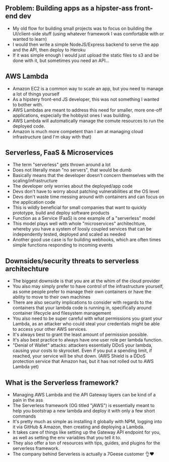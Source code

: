 

## Problem: Building apps as a hipster-ass front-end dev

- My old flow for building small projects was to focus on building the UI/client-side stuff (using whatever framework I was comfortable with or wanted to learn)
- I would then write a simple NodeJS/Express backend to serve the app and the API, then deploy to Heroku
- If it was simple enough I would just upload the static files to s3 and be done with it, but sometimes you need an API...


## AWS Lambda

- Amazon EC2 is a common way to scale an app, but you need to manage a lot of things yourself
- As a hipstery front-end JS developer, this was not something I wanted to bother with.
- AWS Lambdas are meant to address this need for smaller, more one-off applications, especially the hobbyist ones I was building.
- AWS Lambda will automatically manage the comute resources to run the deployed code.
- Amazon is much more competent than I am at managing cloud infrastructure (and I'm okay with that)


## Serverless, FaaS & Microservices

- The term "serverless" gets thrown around a lot
- Does not literally mean "no servers", that would be dumb
- Basically means that the developer doesn't concern themselves with the scaling/infrastructure
- The developer only worries about the deployed/app code
- Devs don't have to worry about patching vulnerabilities at the OS level
- Devs don't waste time messing around with containers and can focus on the application code
- This is wildly beneficial for small companies that want to quickly prototype, build and deploy software products
- Function as a Service (FaaS) is one example of a "serverless" model
- This model plays well with whole "microservices" architechture, whereby you have a system of loosly coupled services that can be independently tested, deployed and scaled as needed
- Another good use case is for building webhooks, which are often times simple functions responding to incoming events


## Downsides/security threats to serverless architechture

- The biggest downside is that you are at the whim of the cloud provider
- You also may simply prefer to have control of the infrastructure yourself, as some people prefer to manage their own containers or have the ability to move to their own machines
- There are also security implications to consider with regards to the containers that your lambda code is running in, specifically around container lifecycle and filesystem management
- You also need to be super careful with what permissions you grant your Lambda, as an attacker who could steal your credentials might be able to access your other AWS services.
- It's always best to grant the least amount of permission possible.
- It's also best practice to always have one user role per lambda function.
- "Denial of Wallet" attacks: attackers essentially DDoS your lambda, causing your costs to skyrocket. Even if you put a spending limit, if reached, your service will be shut down. (AWS Shield is a DDoS protection service that Amazon has, but it has not rolled out to AWS Lambda yet)


## What is the Serverless framework?

- Managing AWS Lambda and the API Gateway layers can be kind of a pain in the ass
- The Serverless framework (OG titled "jAWS") is essentially meant to help you bootstrap a new lambda and deploy it with only a few short commands
- It's pretty much as simple as installing it globally with NPM, logging into it via GitHub & Amazon, then creating and deploying a Lambda.
- It takes care of things like setting up the Gateway API endpoint for you, as well as setting the env variables that you tell it to.
- They also offer a ton of resources with tips, guides, and plugins for the serverless framework.
- The company behind Serverless is actually a 7Geese customer 👌❤️

